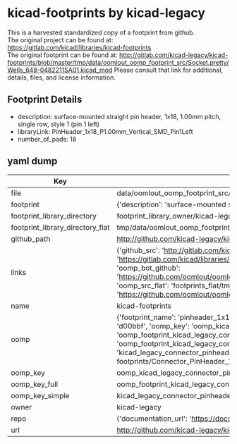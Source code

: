 # kicad-footprints by kicad-legacy  
This is a harvested standardized copy of a footprint from github.  
The original project can be found at:  
https://gitlab.com/kicad/libraries/kicad-footprints  
The original footprint can be found at:
http://gitlab.com/kicad-legacy/kicad-footprints/blob/master/tmp/data/oomlout_oomp_footprint_src/Socket.pretty/Wells_648-0482211SA01.kicad_mod
Please consult that link for additional, details, files, and license information.  
## Footprint Details
* description: surface-mounted straight pin header, 1x18, 1.00mm pitch, single row, style 1 (pin 1 left)  
* libraryLink: PinHeader_1x18_P1.00mm_Vertical_SMD_Pin1Left  
* number_of_pads: 18  
## yaml dump  
| Key | Value |  
| --- | --- |  
| file | data/oomlout_oomp_footprint_src/kicad-footprints/Connector_PinHeader_1.00mm.pretty/PinHeader_1x18_P1.00mm_Vertical_SMD_Pin1Left.kicad_mod |  
| footprint | {'description': 'surface-mounted straight pin header, 1x18, 1.00mm pitch, single row, style 1 (pin 1 left)', 'libraryLink': 'PinHeader_1x18_P1.00mm_Vertical_SMD_Pin1Left', 'number_of_pads': 18} |  
| footprint_library_directory | footprint_library_owner/kicad-legacy_kicad-footprints |  
| footprint_library_directory_flat | tmp/data/oomlout_oomp_footprint_src/footprints_flat/kicad_legacy_connector_pinheader_1_00mm_pinheader_1x18_p1_00mm_vertical_smd_pin1left/working |  
| github_path | http://github.com/kicad-legacy/kicad-footprints/blob/master/tmp/data/oomlout_oomp_footprint_src/Connector_PinHeader_1.00mm.pretty/PinHeader_1x18_P1.00mm_Vertical_SMD_Pin1Left.kicad_mod |  
| links | {'github_src': 'http://gitlab.com/kicad-legacy/kicad-footprints/blob/master/tmp/data/oomlout_oomp_footprint_src/Socket.pretty/Wells_648-0482211SA01.kicad_mod', 'github_src_repo': 'https://gitlab.com/kicad/libraries/kicad-footprints', 'oomp_bot': 'tmp/data/oomlout_oomp_footprint_src/footprints/kicad_legacy_connector_pinheader_1_00mm_pinheader_1x18_p1_00mm_vertical_smd_pin1left/working', 'oomp_bot_github': 'https://github.com/oomlout/oomlout_oomp_footprint_bot/tree/main/tmp/data/oomlout_oomp_footprint_src/footprints/kicad_legacy_connector_pinheader_1_00mm_pinheader_1x18_p1_00mm_vertical_smd_pin1left/working', 'oomp_src_flat': 'footprints_flat/tmp/data/oomlout_oomp_footprint_src/footprints_flat/kicad_legacy_connector_pinheader_1_00mm_pinheader_1x18_p1_00mm_vertical_smd_pin1left/working', 'oomp_src_flat_github': 'https://github.com/oomlout/oomlout_oomp_footprint_src/tree/main/tmp/data/oomlout_oomp_footprint_src/footprints_flat/kicad_legacy_connector_pinheader_1_00mm_pinheader_1x18_p1_00mm_vertical_smd_pin1left/working'} |  
| name | kicad-footprints |  
| oomp | {'footprint_name': 'pinheader_1x18_p1_00mm_vertical_smd_pin1left', 'library_name': 'connector_pinheader_1_00mm', 'md5': 'd00bbfe0085de0d5eda02f51f1f8a4ad', 'md5_10': 'd00bbfe008', 'md5_5': 'd00bb', 'md5_6': 'd00bbf', 'oomp_key': 'oomp_kicad_legacy_connector_pinheader_1_00mm_pinheader_1x18_p1_00mm_vertical_smd_pin1left', 'oomp_key_extra': 'oomp_footprint_kicad_legacy_connector_pinheader_1_00mm_pinheader_1x18_p1_00mm_vertical_smd_pin1left', 'oomp_key_full': 'oomp_footprint_kicad_legacy_connector_pinheader_1_00mm_pinheader_1x18_p1_00mm_vertical_smd_pin1left_d00bbf', 'oomp_key_simple': 'kicad_legacy_connector_pinheader_1_00mm_pinheader_1x18_p1_00mm_vertical_smd_pin1left', 'original_filename': 'data/oomlout_oomp_footprint_src/kicad-footprints/Connector_PinHeader_1.00mm.pretty/PinHeader_1x18_P1.00mm_Vertical_SMD_Pin1Left.kicad_mod', 'owner_name': 'kicad_legacy'} |  
| oomp_key | oomp_kicad_legacy_connector_pinheader_1_00mm_pinheader_1x18_p1_00mm_vertical_smd_pin1left |  
| oomp_key_full | oomp_footprint_kicad_legacy_connector_pinheader_1_00mm_pinheader_1x18_p1_00mm_vertical_smd_pin1left |  
| oomp_key_simple | kicad_legacy_connector_pinheader_1_00mm_pinheader_1x18_p1_00mm_vertical_smd_pin1left |  
| owner | kicad-legacy |  
| repo | {'documentation_url': 'https://docs.github.com/rest/repos/repos#get-a-repository', 'message': 'Not Found'} |  
| url | http://github.com/kicad-legacy/kicad-footprints |  

